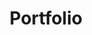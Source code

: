 ---
title: "Portfolio"
description: "Some of my content on the internet."
draft: false

# custom style
custom_class: "" 
custom_attributes: "" 
custom_css: ""
---